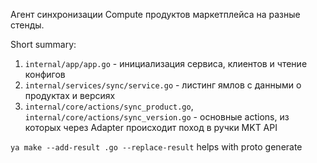 Агент синхронизации Compute продуктов маркетплейса на разные стенды.

Short summary:
1. `internal/app/app.go` - инициализация сервиса, клиентов и чтение конфигов
2. `internal/services/sync/service.go` - листинг ямлов с данными о продуктах и версиях
3. `internal/core/actions/sync_product.go`, `internal/core/actions/sync_version.go` - основные actions, из которых через Adapter происходит поход в ручки MKT API

`ya make --add-result .go --replace-result` helps with proto generate
